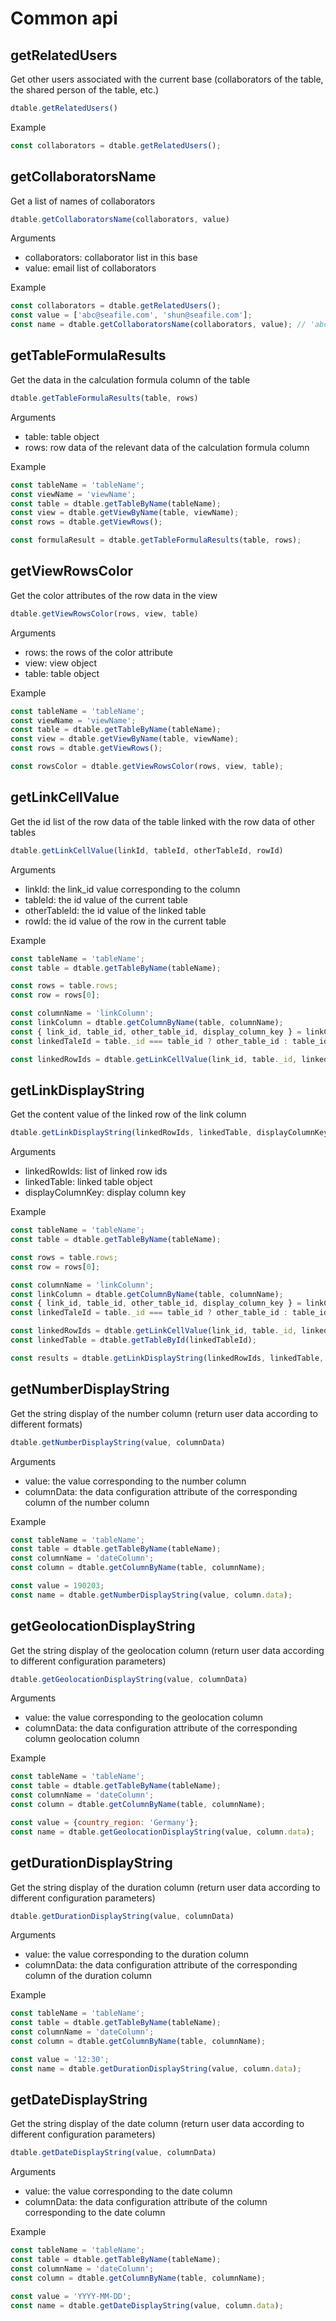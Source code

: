 # Common api

## getRelatedUsers

Get other users associated with the current base (collaborators of the table, the shared person of the table, etc.)

```javascript
dtable.getRelatedUsers()
```

Example

```javascript
const collaborators = dtable.getRelatedUsers();
```

## getCollaboratorsName

Get a list of names of collaborators

```javascript
dtable.getCollaboratorsName(collaborators, value)
```

Arguments

* collaborators: collaborator list in this base
* value: email list of collaborators

Example

```javascript
const collaborators = dtable.getRelatedUsers();
const value = ['abc@seafile.com', 'shun@seafile.com'];
const name = dtable.getCollaboratorsName(collaborators, value); // 'abc, shun'
```

## getTableFormulaResults

Get the data in the calculation formula column of the table

```javascript
dtable.getTableFormulaResults(table, rows)
```

Arguments

* table: table object
* rows: row data of the relevant data of the calculation formula column

Example

```javascript
const tableName = 'tableName';
const viewName = 'viewName';
const table = dtable.getTableByName(tableName);
const view = dtable.getViewByName(table, viewName);
const rows = dtable.getViewRows();

const formulaResult = dtable.getTableFormulaResults(table, rows);
```

## getViewRowsColor

Get the color attributes of the row data in the view

```javascript
dtable.getViewRowsColor(rows, view, table)
```

Arguments

* rows: the rows of the color attribute
* view: view object
* table: table object

Example

```javascript
const tableName = 'tableName';
const viewName = 'viewName';
const table = dtable.getTableByName(tableName);
const view = dtable.getViewByName(table, viewName);
const rows = dtable.getViewRows();

const rowsColor = dtable.getViewRowsColor(rows, view, table);
```

## getLinkCellValue

Get the id list of the row data of the table linked with the row data of other tables

```javascript
dtable.getLinkCellValue(linkId, tableId, otherTableId, rowId)
```

Arguments

* linkId: the link_id value corresponding to the column
* tableId: the id value of the current table
* otherTableId: the id value of the linked table
* rowId: the id value of the row in the current table

Example

```javascript
const tableName = 'tableName';
const table = dtable.getTableByName(tableName);

const rows = table.rows;
const row = rows[0];

const columnName = 'linkColumn';
const linkColumn = dtable.getColumnByName(table, columnName);
const { link_id, table_id, other_table_id, display_column_key } = linkColumn.data;
const linkedTaleId = table._id === table_id ? other_table_id : table_id;

const linkedRowIds = dtable.getLinkCellValue(link_id, table._id, linkedTableId, row._id);
```


## getLinkDisplayString

Get the content value of the linked row of the link column

```javascript
dtable.getLinkDisplayString(linkedRowIds, linkedTable, displayColumnKey)
```

Arguments

* linkedRowIds: list of linked row ids
* linkedTable: linked table object
* displayColumnKey: display column key

Example

```javascript
const tableName = 'tableName';
const table = dtable.getTableByName(tableName);

const rows = table.rows;
const row = rows[0];

const columnName = 'linkColumn';
const linkColumn = dtable.getColumnByName(table, columnName);
const { link_id, table_id, other_table_id, display_column_key } = linkColumn.data;
const linkedTaleId = table._id === table_id ? other_table_id : table_id;

const linkedRowIds = dtable.getLinkCellValue(link_id, table._id, linkedTableId, row._id);
const linkedTable = dtable.getTableById(linkedTableId);

const results = dtable.getLinkDisplayString(linkedRowIds, linkedTable, display_column_key);
```

## getNumberDisplayString

Get the string display of the number column (return user data according to different formats)

```javascript
dtable.getNumberDisplayString(value, columnData)
```

Arguments

* value: the value corresponding to the number column
* columnData: the data configuration attribute of the corresponding column of the number column

Example

```javascript
const tableName = 'tableName';
const table = dtable.getTableByName(tableName);
const columnName = 'dateColumn';
const column = dtable.getColumnByName(table, columnName);

const value = 190203;
const name = dtable.getNumberDisplayString(value, column.data);
```

## getGeolocationDisplayString

Get the string display of the geolocation column (return user data according to different configuration parameters)

```javascript
dtable.getGeolocationDisplayString(value, columnData)
```

Arguments

* value: the value corresponding to the geolocation column
* columnData: the data configuration attribute of the corresponding column geolocation column

Example

```javascript
const tableName = 'tableName';
const table = dtable.getTableByName(tableName);
const columnName = 'dateColumn';
const column = dtable.getColumnByName(table, columnName);

const value = {country_region: 'Germany'};
const name = dtable.getGeolocationDisplayString(value, column.data);
```

## getDurationDisplayString

Get the string display of the duration column (return user data according to different configuration parameters)

```javascript
dtable.getDurationDisplayString(value, columnData)
```

Arguments

* value: the value corresponding to the duration column
* columnData: the data configuration attribute of the corresponding column of the duration column

Example

```javascript
const tableName = 'tableName';
const table = dtable.getTableByName(tableName);
const columnName = 'dateColumn';
const column = dtable.getColumnByName(table, columnName);

const value = '12:30';
const name = dtable.getDurationDisplayString(value, column.data);
```

## getDateDisplayString

Get the string display of the date column (return user data according to different configuration parameters)

```javascript
dtable.getDateDisplayString(value, columnData)
```

Arguments

* value: the value corresponding to the date column
* columnData: the data configuration attribute of the column corresponding to the date column

Example

```javascript
const tableName = 'tableName';
const table = dtable.getTableByName(tableName);
const columnName = 'dateColumn';
const column = dtable.getColumnByName(table, columnName);

const value = 'YYYY-MM-DD';
const name = dtable.getDateDisplayString(value, column.data);
```

